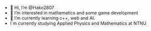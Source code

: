 - 👋 Hi, I’m @Hako2807
- 👀 I’m interested in mathematics and some game development
- 🌱 I’m currently learning c++, web and AI.
- I´m currently studying Applied Physics and Mathematics at NTNU

<!---
Hako2807/Hako2807 is a ✨ special ✨ repository because its `README.md` (this file) appears on your GitHub profile.
You can click the Preview link to take a look at your changes.
--->
